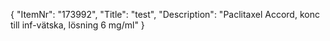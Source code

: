 {
  "ItemNr": "173992",
  "Title": "test",
  "Description": "Paclitaxel Accord, konc till inf-vätska, lösning 6 mg/ml"
}